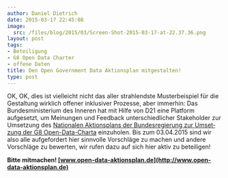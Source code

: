 ```yaml
---
author: Daniel Dietrich
date: 2015-03-17 22:45:08
image:
  src: /files/blog/2015/03/Screen-Shot-2015-03-17-at-22.37.36.png
layout: post
tags:
- Beteiligung
- G8 Open Data Charter
- offene Daten
title: Den Open Government Data Aktionsplan mitgestalten!
type: post
---
```

OK, OK, dies ist vielleicht nicht das aller strahlendste Musterbeispiel für die Gestaltung wirklich offener inklusiver Prozesse, aber immerhin: Das Bundesministerium des Inneren hat mit Hilfe von D21 eine Platform aufgesetzt, um Meinungen und Feedback unterschiedlicher Stakeholder zur Umsetzung des [Na­tio­na­len Ak­ti­ons­plans der Bundesregierung zur Um­set­zung der G8 Open-Da­ta-Char­ta](http://www.bmi.bund.de/SharedDocs/Downloads/DE/Broschueren/2014/aktionsplan-open-data.html) einzuholen. Bis zum 03.04.2015 sind wir also alle aufgefordert hier sinnvolle Vorschläge zu machen und andere Vorschläge zu bewerten, wir rufen dazu auf sich hier aktiv zu beteiligen! 

**Bitte mitmachen! [www.open-data-aktionsplan.de](http://www.open-data-aktionsplan.de)**